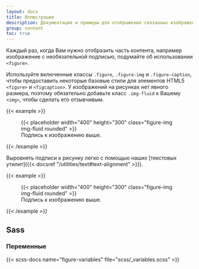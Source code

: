 ```yaml
---
layout: docs
title: Иллюстрации
description: Документация и примеры для отображения связанных изображений и текста с помощью компонента figure в Bootstrap.
group: content
toc: true
---
```


Каждый раз, когда Вам нужно отобразить часть контента, например изображение с необязательной подписью, подумайте об использовании `<figure>`.

Используйте включенные классы `.figure`, `.figure-img` и `.figure-caption`, чтобы предоставить некоторые базовые стили для элементов HTML5 `<figure>` и `<figcaption>`. У изображений на рисунках нет явного размера, поэтому обязательно добавьте класс `.img-fluid` к Вашему `<img>`, чтобы сделать его отзывчивым.

{{< example >}}
<figure class="figure">
  {{< placeholder width="400" height="300" class="figure-img img-fluid rounded" >}}
  <figcaption class="figure-caption">Подпись к изображению выше.</figcaption>
</figure>
{{< /example >}}

Выровнять подписи к рисунку легко с помощью наших [текстовых утилит]({{< docsref "/utilities/text#text-alignment" >}}).

{{< example >}}
<figure class="figure">
  {{< placeholder width="400" height="300" class="figure-img img-fluid rounded" >}}
  <figcaption class="figure-caption text-end">Подпись к изображению выше.</figcaption>
</figure>
{{< /example >}}

## Sass

### Переменные

{{< scss-docs name="figure-variables" file="scss/_variables.scss" >}}
